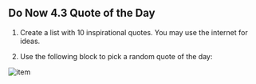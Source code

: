## Do Now 4.3 Quote of the Day

1. Create a list with 10 inspirational quotes.  You may use the internet for ideas.

2. Use the following block to pick a random quote of the day:

 ![item](item.png)
